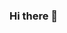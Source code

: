 ### Hi there 👋

<!--
**YuanYuYuan/YuanYuYuan** is a ✨ _special_ ✨ repository because its `README.md` (this file) appears on your GitHub profile.

[![Readme Card](https://github-readme-stats.vercel.app/api/pin/?username=yuanyuyuan&repo=github-readme-stats)](https://github.com/anuraghazra/github-readme-stats)
